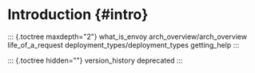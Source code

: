 Introduction {#intro}
============

::: {.toctree maxdepth="2"}
what\_is\_envoy arch\_overview/arch\_overview life\_of\_a\_request
deployment\_types/deployment\_types getting\_help
:::

::: {.toctree hidden=""}
version\_history deprecated
:::
